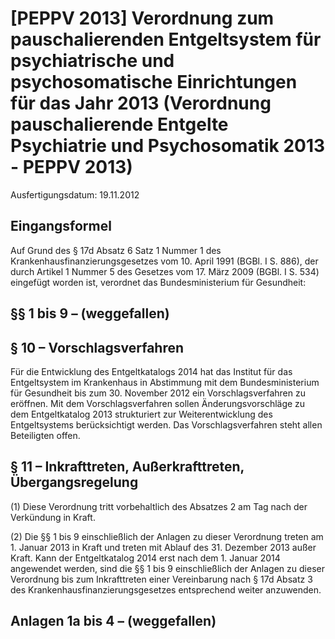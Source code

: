 # [PEPPV 2013] Verordnung zum pauschalierenden Entgeltsystem für psychiatrische und psychosomatische Einrichtungen für das Jahr 2013  (Verordnung pauschalierende Entgelte Psychiatrie und Psychosomatik 2013 - PEPPV 2013)

Ausfertigungsdatum: 19.11.2012

 

## Eingangsformel

Auf Grund des § 17d Absatz 6 Satz 1 Nummer 1 des Krankenhausfinanzierungsgesetzes vom 10. April 1991 (BGBl. I S. 886), der durch Artikel 1 Nummer 5 des Gesetzes vom 17. März 2009 (BGBl. I S. 534) eingefügt worden ist, verordnet das Bundesministerium für Gesundheit:


## §§ 1 bis 9 – (weggefallen)


## § 10 – Vorschlagsverfahren

Für die Entwicklung des Entgeltkatalogs 2014 hat das Institut für das Entgeltsystem im Krankenhaus in Abstimmung mit dem Bundesministerium für Gesundheit bis zum 30. November 2012 ein Vorschlagsverfahren zu eröffnen. Mit dem Vorschlagsverfahren sollen Änderungsvorschläge zu dem Entgeltkatalog 2013 strukturiert zur Weiterentwicklung des Entgeltsystems berücksichtigt werden. Das Vorschlagsverfahren steht allen Beteiligten offen.


## § 11 – Inkrafttreten, Außerkrafttreten, Übergangsregelung

(1) Diese Verordnung tritt vorbehaltlich des Absatzes 2 am Tag nach der Verkündung in Kraft.

(2) Die §§ 1 bis 9 einschließlich der Anlagen zu dieser Verordnung treten am 1. Januar 2013 in Kraft und treten mit Ablauf des 31. Dezember 2013 außer Kraft. Kann der Entgeltkatalog 2014 erst nach dem 1. Januar 2014 angewendet werden, sind die §§ 1 bis 9 einschließlich der Anlagen zu dieser Verordnung bis zum Inkrafttreten einer Vereinbarung nach § 17d Absatz 3 des Krankenhausfinanzierungsgesetzes entsprechend weiter anzuwenden.


## Anlagen 1a bis 4 – (weggefallen)
